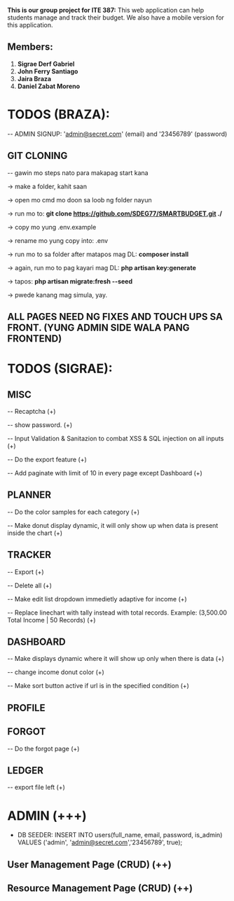 **This is our group project for ITE 387:**
This web application can help students manage and track their budget. We also have a mobile version for this application. 

## Members: 
1. **Sigrae Derf Gabriel**
2. **John Ferry Santiago**
3. **Jaira Braza**
4. **Daniel Zabat Moreno**

# TODOS (BRAZA):
-- ADMIN SIGNUP: 'admin@secret.com' (email) and '23456789' (password)

## GIT CLONING
-- gawin mo steps nato para makapag start kana

-> make a folder, kahit saan

-> open mo cmd mo doon sa loob ng folder nayun

-> run mo to: **git clone https://github.com/SDEG77/SMARTBUDGET.git ./**

-> copy mo yung .env.example

-> rename mo yung copy into: .env

-> run mo to sa folder after matapos mag DL: **composer install**

-> again, run mo to pag kayari mag DL: **php artisan key:generate**

-> tapos: **php artisan migrate:fresh --seed**

-> pwede kanang mag simula, yay.

## ALL PAGES NEED NG FIXES AND TOUCH UPS SA FRONT. (YUNG ADMIN SIDE WALA PANG FRONTEND)

# TODOS (SIGRAE):


## MISC
--  Recaptcha (+)

-- show password. (+)

-- Input Validation & Sanitazion to combat XSS & SQL injection on all inputs (+)

-- Do the export feature (+)

-- Add paginate with limit of 10 in every page except Dashboard (+)

## PLANNER
-- Do the color samples for each category (+)

-- Make donut display dynamic, it will only show up when data is present inside the chart (+)

## TRACKER
-- Export (+)

-- Delete all (+)

-- Make edit list dropdown immedietly adaptive for income (+)

-- Replace linechart with tally instead with total records. Example: (3,500.00 Total Income | 50 Records) (+)

## DASHBOARD 
-- Make displays dynamic where it will show up only when there is data (+)

-- change income donut color (+)

-- Make sort button active if url is in the specified condition (+)

## PROFILE 
<!-- -- Finished all todos yah00! -->

## FORGOT
-- Do the forgot page (+)

## LEDGER 
-- export file left (+)

# ADMIN (+++)
- DB SEEDER: INSERT INTO users(full_name, email, password, is_admin) 
              VALUES ('admin', 'admin@secret.com','23456789', true);
  
## User Management Page (CRUD) (++)

## Resource Management Page (CRUD) (++)
